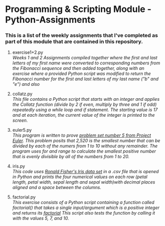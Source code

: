 # Programming & Scripting Module - Python-Assignments

### This is a list of the weekly assignments that I've completed as part of this module that are contained in this repository.

1. exercise1+2.py <br>
*Weeks 1 and 2 Assignments compiled together where the first and last letters of my first name were converted to corresponding numbers from the Fibonacci sequence and then added together, along with an exercise where a provided Python script was modified to return the Fibonacci number for the first and last letters of my last name ("b" and "e") and also* 

2. collatz.py <br>
*This file contains a Python script that starts with an integer and applies the Collatz function (divide by 2 if even, multiply by three and 1 if odd) repeatedly using a while loop and if statement. The starting value is 17 and at each iteration, the current value of the integer is printed to the screen.*

3. euler5.py <br>
*This program is written to prove [problem set number 5 from Project Euler](https://projecteuler.net/problem=5). This problem posits that 2,520 is the smallest number that can be divided by each of the numers from 1 to 10 without any remainder. The program uses for and range to calculate the smallest positive number that is evenly divisible by all of the numbers from 1 to 20.*

4. iris.py <br>
*This code uses [Ronald Fisher's Iris data set](https://en.wikipedia.org/wiki/Iris_flower_data_set) in a .csv file that is opened in Python and prints the four numerical values on each row (petal length, petal width, sepal length and sepal width)with decimal places aligned and a space between the columns.*


5. factorial.py <br>
*This exercise consists of a Python script containing a function called factorial() that takes a single input/argument which is a positive integer and returns its [factorial](https://en.wikipedia.org/wiki/Factorial) This script also tests the function by calling it with the values 5, 7, and 10.*
